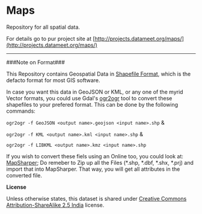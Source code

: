 Maps
====

Repository for all spatial data.

For details go to pur project site at [http://projects.datameet.org/maps/](http://projects.datameet.org/maps/)

----
###Note on Format###

This Repository contains Geospatial Data in [Shapefile Format](https://en.wikipedia.org/wiki/Shapefile), which is the defacto format for most GIS software.

In case you want this data in GeoJSON or KML, or any one of the myrid Vector formats, you could use Gdal's [ogr2ogr](http://www.gdal.org/ogr2ogr.html) tool to convert these shapefiles to your prefered format. This can be done by the following commands:

`ogr2ogr -f GeoJSON <output name>.geojson <input name>.shp` &

`ogr2ogr -f KML <output name>.kml <input name>.shp`  &

`ogr2ogr -f LIBKML <output name>.kmz <input name>.shp`  

If you wish to convert these fiels using an Online too, you could look at: [MapSharper](http://www.mapshaper.org/); Do remeber to Zip up all the Files (*.shp, *.dbf, *.shx, *.prj) and import that into MapSharper. That way, you will get all attributes in the converted file.


**License**

Unless otherwise states, this dataset is shared under [Creative Commons Attribution-ShareAlike 2.5 India](http://creativecommons.org/licenses/by-sa/2.5/in/) license.
